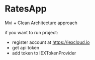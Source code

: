 # RatesApp
Mvi + Clean Architecture approach

if you want to run project:
- register account at https://iexcloud.io 
- get api token
- add token to IEXTokenProvider
